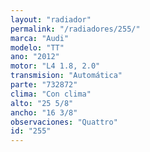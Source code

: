 ```yaml
---
layout: "radiador"
permalink: "/radiadores/255/"
marca: "Audi"
modelo: "TT"
ano: "2012"
motor: "L4 1.8, 2.0"
transmision: "Automática"
parte: "732872"
clima: "Con clima"
alto: "25 5/8"
ancho: "16 3/8"
observaciones: "Quattro"
id: "255"
---
```


